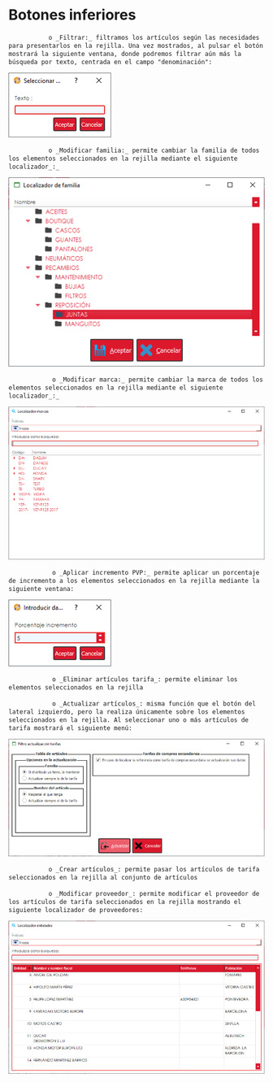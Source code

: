 # Botones inferiores

               o _Filtrar:_ filtramos los artículos según las necesidades para presentarlos en la rejilla. Una vez mostrados, al pulsar el botón mostrará la siguiente ventana, donde podremos filtrar aún más la búsqueda por texto, centrada en el campo "denominación":

![](../../../../.gitbook/assets/image%20%28367%29.png)

               o _Modificar familia:_ permite cambiar la familia de todos los elementos seleccionados en la rejilla mediante el siguiente localizador_:_

![](../../../../.gitbook/assets/image%20%28397%29.png)

                o _Modificar marca:_ permite cambiar la marca de todos los elementos seleccionados en la rejilla mediante el siguiente localizador_:_

![](../../../../.gitbook/assets/image%20%28372%29.png)

                o _Aplicar incremento PVP:_ permite aplicar un porcentaje de incremento a los elementos seleccionados en la rejilla mediante la siguiente ventana:

![](../../../../.gitbook/assets/image%20%28374%29.png)

                o _Eliminar artículos tarifa_: permite eliminar los elementos seleccionados en la rejilla

                o _Actualizar artículos_: misma función que el botón del lateral izquierdo, pero la realiza únicamente sobre los elementos seleccionados en la rejilla. Al seleccionar uno o más artículos de tarifa mostrará el siguiente menú:

![](../../../../.gitbook/assets/image%20%28359%29.png)

               o _Crear artículos_: permite pasar los artículos de tarifa seleccionados en la rejilla al conjunto de artículos

               o _Modificar proveedor_: permite modificar el proveedor de los artículos de tarifa seleccionados en la rejilla mostrando el siguiente localizador de proveedores:

![](../../../../.gitbook/assets/image%20%28361%29.png)



